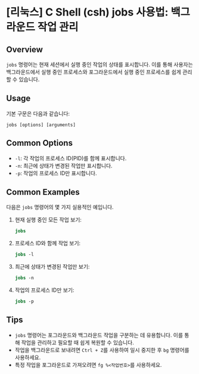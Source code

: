# [리눅스] C Shell (csh) jobs 사용법: 백그라운드 작업 관리

## Overview
`jobs` 명령어는 현재 세션에서 실행 중인 작업의 상태를 표시합니다. 이를 통해 사용자는 백그라운드에서 실행 중인 프로세스와 포그라운드에서 실행 중인 프로세스를 쉽게 관리할 수 있습니다.

## Usage
기본 구문은 다음과 같습니다:

```
jobs [options] [arguments]
```

## Common Options
- `-l`: 각 작업의 프로세스 ID(PID)를 함께 표시합니다.
- `-n`: 최근에 상태가 변경된 작업만 표시합니다.
- `-p`: 작업의 프로세스 ID만 표시합니다.

## Common Examples
다음은 `jobs` 명령어의 몇 가지 실용적인 예입니다.

1. 현재 실행 중인 모든 작업 보기:
   ```csh
   jobs
   ```

2. 프로세스 ID와 함께 작업 보기:
   ```csh
   jobs -l
   ```

3. 최근에 상태가 변경된 작업만 보기:
   ```csh
   jobs -n
   ```

4. 작업의 프로세스 ID만 보기:
   ```csh
   jobs -p
   ```

## Tips
- `jobs` 명령어는 포그라운드와 백그라운드 작업을 구분하는 데 유용합니다. 이를 통해 작업을 관리하고 필요할 때 쉽게 복원할 수 있습니다.
- 작업을 백그라운드로 보내려면 `Ctrl + Z`를 사용하여 일시 중지한 후 `bg` 명령어를 사용하세요.
- 특정 작업을 포그라운드로 가져오려면 `fg %<작업번호>`를 사용하세요.
